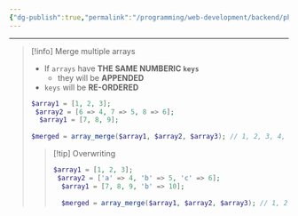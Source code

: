 ```yaml
---
{"dg-publish":true,"permalink":"/programming/web-development/backend/php/01-procedural/08-arrays/06-array-merge/","tags":["programming","php","webdevelopment","backend"],"created":"2024-11-09T11:30:30.500+08:00"}
---
```



--- 
> [!info] 
> Merge multiple arrays
> - If `arrays` have __THE SAME NUMBERIC `keys`__ 
> 	- they will be __APPENDED__
> - `keys` will be __RE-ORDERED__
> ```php 
> $array1 = [1, 2, 3];
>  $array2 = [6 => 4, 7 => 5, 8 => 6];
>   $array1 = [7, 8, 9];
>   
>$merged = array_merge($array1, $array2, $array3); // 1, 2, 3, 4, 5, 6, 7, 8, 9
> ```
> 
>> [!tip] Overwriting
>> ```php
>> $array1 = [1, 2, 3];
>>  $array2 = ['a' => 4, 'b' => 5, 'c' => 6];
>>   $array1 = [7, 8, 9, 'b' => 10];
>>   
>>   $merged = array_merge($array1, $array2, $array3); // 1, 2, 3, [a] => 4, [b] => 10, [c] => 7, 8, 9
>> ```

